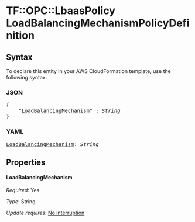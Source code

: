 # TF::OPC::LbaasPolicy LoadBalancingMechanismPolicyDefinition

## Syntax

To declare this entity in your AWS CloudFormation template, use the following syntax:

### JSON

<pre>
{
    "<a href="#loadbalancingmechanism" title="LoadBalancingMechanism">LoadBalancingMechanism</a>" : <i>String</i>
}
</pre>

### YAML

<pre>
<a href="#loadbalancingmechanism" title="LoadBalancingMechanism">LoadBalancingMechanism</a>: <i>String</i>
</pre>

## Properties

#### LoadBalancingMechanism

_Required_: Yes

_Type_: String

_Update requires_: [No interruption](https://docs.aws.amazon.com/AWSCloudFormation/latest/UserGuide/using-cfn-updating-stacks-update-behaviors.html#update-no-interrupt)


